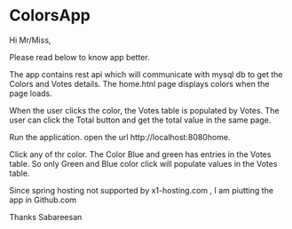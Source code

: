 # ColorsApp

Hi Mr/Miss,


Please read below to know app better.

The app contains rest api which will communicate with mysql db to get the Colors and Votes details.
The home.htnl page displays colors when the page loads.

When the user clicks the color, the Votes table is populated by Votes.
The user can click the Total button and get the total value in the same page.

Run the application. open the url http://localhost:8080home.

Click any of thr color. The Color Blue and green has entries in the Votes table. So only Green and Blue color click will populate values in the Votes table.

Since spring hosting not supported by x1-hosting.com , I am piutting the app in Github.com

Thanks
Sabareesan
